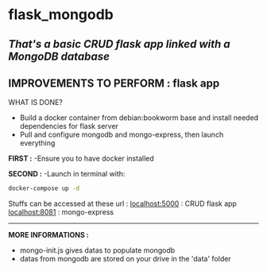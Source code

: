 # flask_mongodb

*That's a basic CRUD flask app linked with a MongoDB database*
---
IMPROVEMENTS TO PERFORM : flask app
---

WHAT IS DONE?
- Build a docker container from debian:bookworm base and install needed dependencies for flask server
- Pull and configure mongodb and mongo-express, then launch everything

**FIRST :**
-Ensure you to have docker installed

**SECOND :**
-Launch in terminal with:
```bash
docker-compose up -d
```

Stuffs can be accessed at these url :
[localhost:5000]() : CRUD flask app
[localhost:8081]() : mongo-express

-----
**MORE INFORMATIONS :**
- mongo-init.js gives datas to populate mongodb
- datas from mongodb are stored on your drive in the 'data' folder